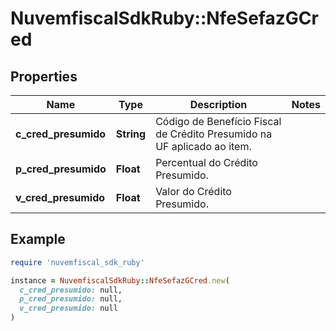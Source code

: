 # NuvemfiscalSdkRuby::NfeSefazGCred

## Properties

| Name | Type | Description | Notes |
| ---- | ---- | ----------- | ----- |
| **c_cred_presumido** | **String** | Código de Benefício Fiscal de Crédito Presumido na UF aplicado ao item. |  |
| **p_cred_presumido** | **Float** | Percentual do Crédito Presumido. |  |
| **v_cred_presumido** | **Float** | Valor do Crédito Presumido. |  |

## Example

```ruby
require 'nuvemfiscal_sdk_ruby'

instance = NuvemfiscalSdkRuby::NfeSefazGCred.new(
  c_cred_presumido: null,
  p_cred_presumido: null,
  v_cred_presumido: null
)
```

